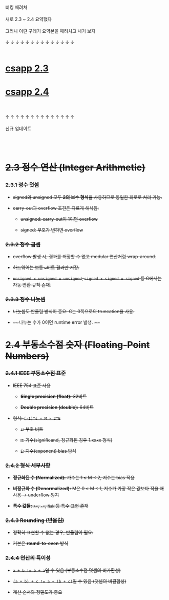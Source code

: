 <br><br><br><br>
뻐킹 때려쳐<br><br>
새로 2.3 ~ 2.4 요약했다
<br><br>
그러니 이딴 구데기 요약본을 때려치고 새거 보자
<br><br>
 ↓ ↓ ↓ ↓ ↓ ↓ ↓ ↓ ↓ ↓ ↓ ↓ ↓ ↓
<br><br>

# [csapp 2.3](TIL_0722+.md)
# [csapp 2.4](TIL_0722++.md)
<br><br>
 ↑ ↑ ↑ ↑ ↑ ↑ ↑ ↑ ↑ ↑ ↑ ↑ ↑ ↑<br><br>
신규 업데이트
<br><br><br><br>




# ~~2.3 정수 연산 (Integer Arithmetic)~~
### ~~2.3.1 정수 덧셈~~

- ~~signed와 unsigned 모두 **2의 보수 형식**을 사용하므로 동일한 회로로 처리 가능.~~

- ~~carry-out과 overflow 조건은 다르게 해석됨:~~

    - ~~unsigned: carry-out이 1이면 overflow~~

    - ~~signed: 부호가 변하면 overflow~~

### ~~2.3.2 정수 곱셈~~

- ~~overflow 발생 시, 결과를 저장할 수 없고 modular 연산처럼 wrap-around.~~

- ~~하드웨어는 보통 `w`비트 결과만 저장.~~

- ~~`unsigned x unsigned = unsigned`, `signed x signed = signed` 등 C에서는 자동 변환 규칙 존재.~~

### ~~2.3.3 정수 나눗셈~~

- ~~나눗셈도 반올림 방식이 중요: C는 0쪽으로의 truncation을 사용.~~

- ~~나누는 수가 0이면 runtime error 발생.
~~
# ~~2.4 부동소수점 숫자 (Floating-Point Numbers)~~
### ~~2.4.1 IEEE 부동소수점 표준~~

- ~~IEEE 754 표준 사용~~

    - ~~**Single precision (float):** 32비트~~

    - ~~**Double precision (double):** 64비트~~

- ~~형식:
`(-1)^s × M × 2^E`~~

    - ~~`s`: 부호 비트~~

    - ~~`M`: 가수(significand, 정규화된 경우 1.xxxx 형식)~~

    - ~~`E`: 지수(exponent) bias 방식~~

### ~~2.4.2 형식 세부사항~~

- ~~**정규화된 수 (Normalized):** 가수는 1 ≤ M < 2, 지수는 bias 적용~~

- ~~**비정규화 수 (Denormalized):** M은 0 ≤ M < 1, 지수가 가장 작은 값보다 작을 때 사용 → underflow 방지~~

- ~~**특수 값들:** `+∞`, `-∞`, `NaN` 등 특수 표현 존재~~

### ~~2.4.3 Rounding (반올림)~~

- ~~정확히 표현할 수 없는 경우, 반올림이 필요.~~

- ~~기본은 **round-to-even** 방식~~

### ~~2.4.4 연산의 특이성~~

- ~~`a + b != b + a`일 수 있음 (부동소수점 덧셈의 비가환성)~~

- ~~`(a + b) + c != a + (b + c)`일 수 있음 (덧셈의 비결합성)~~

- ~~계산 순서와 정밀도가 중요~~